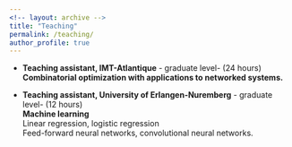 ```yaml
---
<!-- layout: archive -->
title: "Teaching"
permalink: /teaching/
author_profile: true
---
```

* **Teaching assistant, IMT-Atlantique** - graduate level- (24 hours)
<br> **Combinatorial optimization with applications to networked systems.**

* **Teaching assistant, University of Erlangen-Nuremberg** - graduate level-  (12 hours)
<br> **Machine learning**
<br> Linear regression, logistic regression
<br> Feed-forward neural networks, convolutional neural networks.

